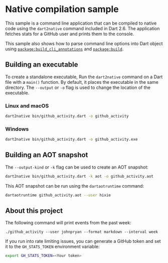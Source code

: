 # Native compilation sample

This sample is a command line application that can be compiled to native code
using the `dart2native` command included in Dart 2.6. The application fetches
stats for a GitHub user and prints them to the console.

This sample also shows how to parse command line options into Dart object using
[`package:build_cli_annotations`][build-cli] and [`package:build`][build].

## Building an executable
To create a standalone executable, Run the `dart2native` command on a Dart file
with a `main()` function. By default, it places the executable in the same
directory. The `--output` or `-o` flag is used to change the location of the
executable.

### Linux and macOS

```bash
dart2native bin/github_activity.dart -o github_activity
```

### Windows

```bash
dart2native bin/github_activity.dart -o github_activity.exe
```

## Building an AOT snapshot
The `--output-kind` or `-k` flag can be used to create an AOT snapshot:

```bash
dart2native bin/github_activity.dart -k aot -o github_activity.aot
```

This AOT snapshot can be run using the `dartaotruntime` command:

```bash
dartaotruntime github_activity.aot --user hixie
```

## About this project
The following command will print events from the past week:

```
./github_activity --user johnpryan --format markdown --interval week
```

If you run into rate limiting issues, you can generate a GitHub token and set it
to the `GH_STATS_TOKEN` environment variable:

```bash
export GH_STATS_TOKEN=<Your token>
```

[build]: https://pub.dev/packages/build
[build-cli]: https://pub.dev/packages/build_cli_annotations
[snapshots]: https://github.com/dart-lang/sdk/wiki/Snapshots
